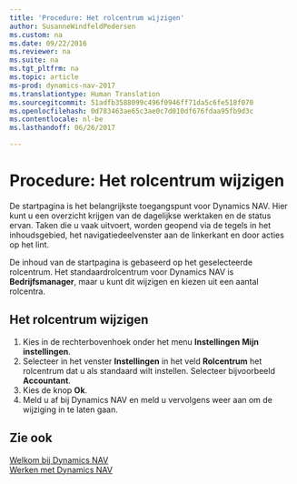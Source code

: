 ```yaml
---
title: 'Procedure: Het rolcentrum wijzigen'
author: SusanneWindfeldPedersen
ms.custom: na
ms.date: 09/22/2016
ms.reviewer: na
ms.suite: na
ms.tgt_pltfrm: na
ms.topic: article
ms-prod: dynamics-nav-2017
ms.translationtype: Human Translation
ms.sourcegitcommit: 51adfb3588099c496f0946ff71da5c6fe518f070
ms.openlocfilehash: 0d783463ae65c3ae0c7d010df676fdaa95fb9d3c
ms.contentlocale: nl-be
ms.lasthandoff: 06/26/2017

---
```


# <a name="how-to-change-the-role-center"></a>Procedure: Het rolcentrum wijzigen
De startpagina is het belangrijkste toegangspunt voor Dynamics NAV. Hier kunt u een overzicht krijgen van de dagelijkse werktaken en de status ervan. Taken die u vaak uitvoert, worden geopend via de tegels in het inhoudsgebied, het navigatiedeelvenster aan de linkerkant en door acties op het lint.

De inhoud van de startpagina is gebaseerd op het geselecteerde rolcentrum. Het standaardrolcentrum voor Dynamics NAV is **Bedrijfsmanager**, maar u kunt dit wijzigen en kiezen uit een aantal rolcentra.

## <a name="to-change-role-center"></a>Het rolcentrum wijzigen
1. Kies in de rechterbovenhoek onder het menu **Instellingen** **Mijn instellingen**.
2. Selecteer in het venster **Instellingen** in het veld **Rolcentrum** het rolcentrum dat u als standaard wilt instellen. Selecteer bijvoorbeeld **Accountant**.
3. Kies de knop **Ok**.
4. Meld u af bij Dynamics NAV en meld u vervolgens weer aan om de wijziging in te laten gaan.

## <a name="see-also"></a>Zie ook
[Welkom bij Dynamics NAV](across-get-started.md)  
[Werken met Dynamics NAV](ui-work-product.md)  

